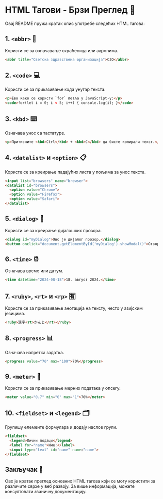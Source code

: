 # HTML Тагови - Брзи Преглед 📄

Овај README пружа кратак опис употребе следећих HTML тагова:

## 1. `<abbr>` 📝
Користи се за означавање скраћеница или акронима.
```html
<abbr title="Светска здравствена организација">СЗО</abbr>
```

## 2. `<code>` 💻
Користи се за приказивање кода унутар текста.
```html
<p>Ево како се користи `for` петља у JavaScript-у:</p>
<code>for(let i = 0; i < 5; i++) { console.log(i); }</code>
```

## 3. `<kbd>` ⌨️
Означава унос са тастатуре.
```html
<p>Притисните <kbd>Ctrl</kbd> + <kbd>C</kbd> да бисте копирали текст.</p>
```

## 4. `<datalist>` и `<option>` 📋
Користе се за креирање падајућих листа у пољима за унос текста.
```html
<input list="browsers" name="browser">
<datalist id="browsers">
  <option value="Chrome">
  <option value="Firefox">
  <option value="Safari">
</datalist>
```

## 5. `<dialog>` 💬
Користи се за креирање дијалошких прозора.
```html
<dialog id="myDialog">Ово је дијалог прозор.</dialog>
<button onclick="document.getElementById('myDialog').showModal()">Отвори дијалог</button>
```

## 6. `<time>` ⏰
Означава време или датум.
```html
<time datetime="2024-08-18">18. август 2024.</time>
```

## 7. `<ruby>`, `<rt>` и `<rp>` 🈶
Користе се за приказивање анотација на тексту, често у азијским језицима.
```html
<ruby>漢字<rt>かんじ</rt></ruby>
```

## 8. `<progress>` 📊
Означава напретка задатка.
```html
<progress value="70" max="100">70%</progress>
```

## 9. `<meter>` 📏
Користи се за приказивање мерних података у опсегу.
```html
<meter value="0.7" min="0" max="1">70%</meter>
```

## 10. `<fieldset>` и `<legend>` 🗂️
Групишу елементе формулара и додају наслов групи.
```html
<fieldset>
  <legend>Лични подаци</legend>
  <label for="name">Име:</label>
  <input type="text" id="name" name="name">
</fieldset>
```

## Закључак 🎉
Ово је кратак преглед основних HTML тагова који се могу користити за различите сврхе у веб развоју. За више информација, можете консултовати званичну документацију.
